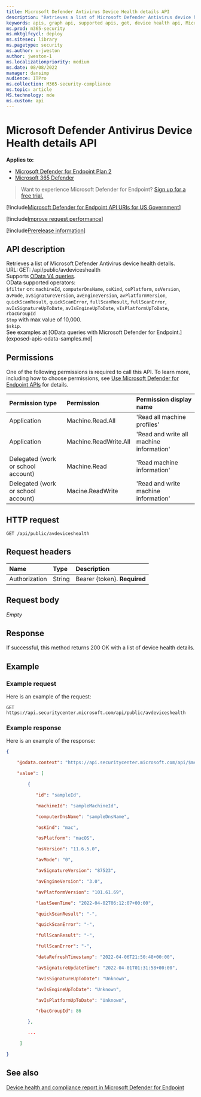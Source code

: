 ```yaml
---
title: Microsoft Defender Antivirus Device Health details API
description: "Retrieves a list of Microsoft Defender Antivirus device health details."
keywords: apis, graph api, supported apis, get, device health api, Microsoft Defender for Endpoint report api microsoft defender reports api, microsoft defender for endpoint reporting api, windows defender reporting api, defender for endpoint reporting api, windows defender report api 
ms.prod: m365-security 
ms.mktglfcycl: deploy 
ms.sitesec: library 
ms.pagetype: security 
ms.author: v-jweston 
author: jweston-1
ms.localizationpriority: medium 
ms.date: 08/08/2022
manager: dansimp 
audience: ITPro 
ms.collection: M365-security-compliance 
ms.topic: article 
MS.technology: mde 
ms.custom: api 
--- 
```


# Microsoft Defender Antivirus Device Health details API

**Applies to:**

- [Microsoft Defender for Endpoint Plan 2](https://go.microsoft.com/fwlink/?linkid=2154037)
- [Microsoft 365 Defender](https://go.microsoft.com/fwlink/?linkid=2118804)

> Want to experience Microsoft Defender for Endpoint? [Sign up for a free trial.](https://signup.microsoft.com/create-account/signup?products=7f379fee-c4f9-4278-b0a1-e4c8c2fcdf7e&ru=https://aka.ms/MDEp2OpenTrial?ocid=docs-wdatp-exposedapis-abovefoldlink)

[!include[Microsoft Defender for Endpoint API URIs for US Government](../../includes/microsoft-defender-api-usgov.md)]

[!include[Improve request performance](../../includes/improve-request-performance.md)]

[!include[Prerelease information](../../includes/prerelease.md)]

## API description

Retrieves a list of Microsoft Defender Antivirus device health details.
URL: GET: /api/public/avdeviceshealth
<br>Supports [OData V4 queries](https://www.odata.org/documentation/).
<br>OData supported operators:
<br>```$filter``` on: ```machineId```, ```computerDnsName```, ```osKind```, ```osPlatform```, ```osVersion```, a```vMode```, ```avSignatureVersion```, ```avEngineVersion```, ```avPlatformVersion```, ```quickScanResult```, ```quickScanError```, ```fullScanResult```, ```fullScanError```, ```avIsSignatureUpToDate```, ```avIsEngineUpToDate```, ```vIsPlatformUpToDate```, ```rbacGroupId```
<br>```$top``` with max value of 10,000.
<br>```$skip```.
<br>See examples at [OData queries with Microsoft Defender for Endpoint.](exposed-apis-odata-samples.md]

## Permissions

One of the following permissions is required to call this API. To learn more, including how to choose permissions, see [Use Microsoft Defender for Endpoint APIs](apis-intro.md) for details.

| Permission type | Permission | Permission display name |
|:----|:----|:----|
| Application | Machine.Read.All | 'Read all machine profiles' |
| Application | Machine.ReadWrite.All | 'Read and write all machine information' |
| Delegated (work or school account) | Machine.Read | 'Read machine information' |
| Delegated (work or school account) | Macine.ReadWrite | 'Read and write machine information' |

## HTTP request

```http
GET /api/public/avdeviceshealth
```

## Request headers

| Name | Type | Description |
|:----|:----|:----|
| Authorization | String | Bearer {token}. **Required** |

## Request body

_Empty_

## Response

If successful, this method returns 200 OK with a list of device health details.

## Example

### Example request

Here is an example of the request:

```http
GET https://api.securitycenter.microsoft.com/api/public/avdeviceshealth 
```

### Example response

Here is an example of the response:

```json
{ 

    "@odata.context": "https://api.securitycenter.microsoft.com/api/$metadata#avdeviceshealth", 

    "value": [ 

        { 

           "id": "sampleId", 

           "machineId": "sampleMachineId", 

           "computerDnsName": "sampleDnsName", 

           "osKind": "mac", 

           "osPlatform": "macOS", 

           "osVersion": "11.6.5.0", 

           "avMode": "0", 

           "avSignatureVersion": "87523", 

           "avEngineVersion": "3.0", 

           "avPlatformVersion": "101.61.69", 

           "lastSeenTime": "2022-04-02T06:12:07+00:00", 

           "quickScanResult": "-", 

           "quickScanError": "-", 

           "fullScanResult": "-", 

           "fullScanError": "-", 

           "dataRefreshTimestamp": "2022-04-06T21:50:48+00:00", 

           "avSignatureUpdateTime": "2022-04-01T01:31:58+00:00", 

           "avIsSignatureUpToDate": "Unknown", 

           "avIsEngineUpToDate": "Unknown", 

           "avIsPlatformUpToDate": "Unknown", 

           "rbacGroupId": 86 

        }, 

        ... 

     ] 

}  
```

## See also

[Device health and compliance report in Microsoft Defender for Endpoint](machine-reports.md)
